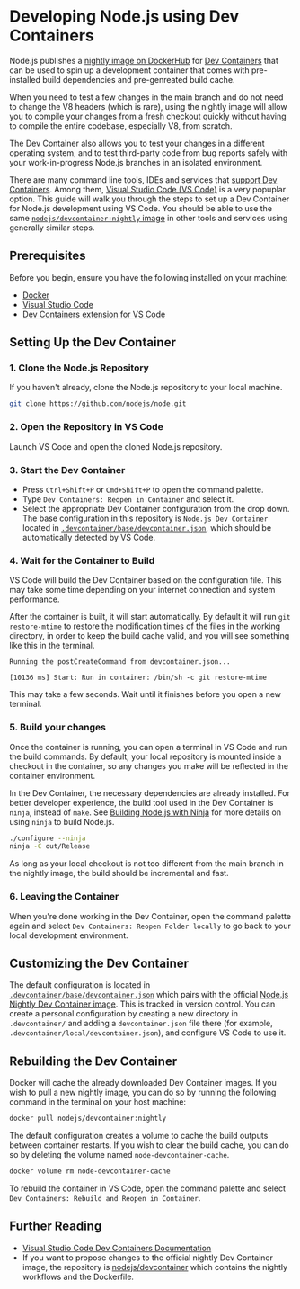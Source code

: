 # Developing Node.js using Dev Containers

Node.js publishes a [nightly image on DockerHub](https://hub.docker.com/r/nodejs/devcontainer) for
[Dev Containers](https://containers.dev/) that can be used to spin up a
development container that comes with pre-installed build dependencies and pre-genreated build cache.

When you need to test a few changes in the main branch and do not need
to change the V8 headers (which is rare), using the nightly image will allow you to compile your
changes from a fresh checkout quickly without having to compile the entire codebase, especially V8,
from scratch.

The Dev Container also allows you to test your changes in a different operating system, and to test
third-party code from bug reports safely with your work-in-progress Node.js branches in an isolated environment.

There are many command line tools, IDEs and services that [support Dev Containers](https://containers.dev/supporting).
Among them, [Visual Studio Code (VS Code)](https://code.visualstudio.com/) is a very popuplar option.
This guide will walk you through the steps to set up a Dev Container for Node.js development using VS Code.
You should be able to use the same [`nodejs/devcontainer:nightly` image](https://hub.docker.com/r/nodejs/devcontainer)
in other tools and services using generally similar steps.

## Prerequisites

Before you begin, ensure you have the following installed on your machine:

* [Docker](https://www.docker.com/get-started)
* [Visual Studio Code](https://code.visualstudio.com/)
* [Dev Containers extension for VS Code](https://marketplace.visualstudio.com/items?itemName=ms-vscode-remote.remote-containers)

## Setting Up the Dev Container

### 1. Clone the Node.js Repository

If you haven't already, clone the Node.js repository to your local machine.

```bash
git clone https://github.com/nodejs/node.git
```

### 2. Open the Repository in VS Code

Launch VS Code and open the cloned Node.js repository.

### 3. Start the Dev Container

* Press `Ctrl+Shift+P` or `Cmd+Shift+P` to open the command palette.
* Type `Dev Containers: Reopen in Container` and select it.
* Select the appropriate Dev Container configuration from the drop down. The base configuration in this
  repository is `Node.js Dev Container` located in
  [`.devcontainer/base/devcontainer.json`](../../.devcontainer/base/devcontainer.json), which should be
  automatically detected by VS Code.

### 4. Wait for the Container to Build

VS Code will build the Dev Container based on the configuration file. This may take some time depending
on your internet connection and system performance.

After the container is built, it will start automatically. By default it will run `git restore-mtime` to
restore the modification times of the files in the working directory, in order to keep the build cache valid,
and you will see something like this in the terminal.

```text
Running the postCreateCommand from devcontainer.json...

[10136 ms] Start: Run in container: /bin/sh -c git restore-mtime
```

This may take a few seconds. Wait until it finishes before you open a new terminal.

### 5. Build your changes

Once the container is running, you can open a terminal in VS Code and run the build commands. By default, your
local repository is mounted inside a checkout in the container, so any changes you make will be reflected in
the container environment.

In the Dev Container, the necessary dependencies are already installed. For better developer experience, the
build tool used in the Dev Container is `ninja`, instead of `make`. See
[Building Node.js with Ninja](./building-node-with-ninja.md) for more details on using `ninja` to build Node.js.

```bash
./configure --ninja
ninja -C out/Release
```

As long as your local checkout is not too different from the main branch in the nightly image, the build
should be incremental and fast.

### 6. Leaving the Container

When you're done working in the Dev Container, open the command palette again and select
`Dev Containers: Reopen Folder locally` to go back to your local development environment.

## Customizing the Dev Container

The default configuration is located in
[`.devcontainer/base/devcontainer.json`](../../.devcontainer/base/devcontainer.json) which pairs with the
official [Node.js Nightly Dev Container image](https://github.com/nodejs/devcontainer).
This is tracked in version control. You can create a personal configuration by creating a new
directory in `.devcontainer/` and adding a `devcontainer.json` file there (for example,
`.devcontainer/local/devcontainer.json`), and configure VS Code to use it.

## Rebuilding the Dev Container

Docker will cache the already downloaded Dev Container images. If you wish to pull a new nightly image, you can do
so by running the following command in the terminal on your host machine:

```bash
docker pull nodejs/devcontainer:nightly
```

The default configuration creates a volume to cache the build outputs between container restarts. If you wish to clear
the build cache, you can do so by deleting the volume named `node-devcontainer-cache`.

```bash
docker volume rm node-devcontainer-cache
```

To rebuild the container in VS Code, open the command palette and select
`Dev Containers: Rebuild and Reopen in Container`.

## Further Reading

* [Visual Studio Code Dev Containers Documentation](https://code.visualstudio.com/docs/remote/containers)
* If you want to propose changes to the official nightly Dev Container image, the repository is
  [nodejs/devcontainer](https://github.com/nodejs/devcontainer) which contains the nightly workflows and
  the Dockerfile.
